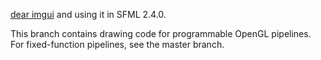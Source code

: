 [dear imgui](https://github.com/ocornut/imgui) and using it in SFML 2.4.0.

This branch contains drawing code for programmable OpenGL pipelines.
For fixed-function pipelines, see the master branch.
